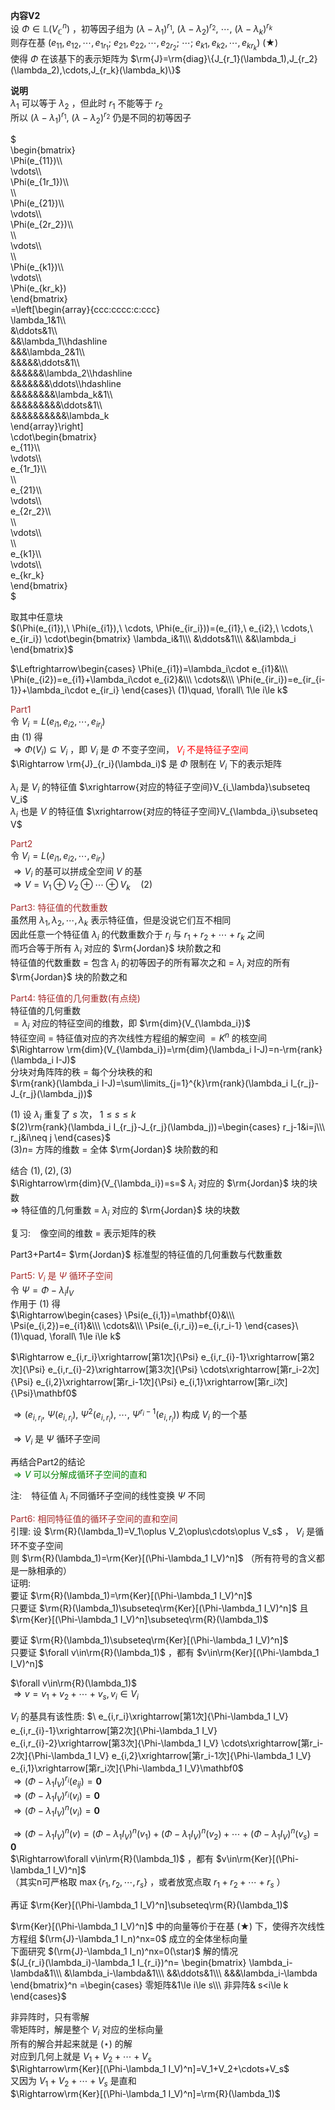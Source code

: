 **内容V2**  
设 $\Phi\in\mathbb{L}(V_\mathbb{C}^n)$ ，初等因子组为 $(\lambda-\lambda_1)^{r_1},\ (\lambda-\lambda_2)^{r_2},\ \cdots,\ (\lambda-\lambda_k)^{r_k}$  
则存在基 $(e_{11},e_{12},\cdots,e_{1r_1};\ e_{21},e_{22},\cdots,e_{2r_2};\ \cdots;\ e_{k1},e_{k2},\cdots,e_{kr_k})\ (\bigstar)$  
使得 $\Phi$ 在该基下的表示矩阵为 $\rm{J}=\rm{diag}\{J_{r_1}(\lambda_1),J_{r_2}(\lambda_2),\cdots,J_{r_k}(\lambda_k)\}$  
  
**说明**  
 $\lambda_1$ 可以等于 $\lambda_2$ ，但此时 $r_1$ 不能等于 $r_2$  
所以 $(\lambda-\lambda_1)^{r_1},\ (\lambda-\lambda_2)^{r_2}$ 仍是不同的初等因子  
  
 $  
\begin{bmatrix}  
\Phi(e_{11})\\\  
\vdots\\\  
\Phi(e_{1r_1})\\\  
\\\  
\Phi(e_{21})\\\  
\vdots\\\  
\Phi(e_{2r_2})\\\  
\\\  
\vdots\\\  
\\\  
\Phi(e_{k1})\\\  
\vdots\\\  
\Phi(e_{kr_k})  
\end{bmatrix}  
=\left[\begin{array}{ccc:cccc:c:ccc}  
\lambda_1&1\\\  
&\ddots&1\\\  
&&\lambda_1\\\hdashline  
&&&\lambda_2&1\\\  
&&&&&\ddots&1\\\  
&&&&&&\lambda_2\\\hdashline  
&&&&&&&\ddots\\\hdashline  
&&&&&&&&\lambda_k&1\\\  
&&&&&&&&&\ddots&1\\\  
&&&&&&&&&&\lambda_k  
\end{array}\right]  
\cdot\begin{bmatrix}  
e_{11}\\\  
\vdots\\\  
e_{1r_1}\\\  
\\\  
e_{21}\\\  
\vdots\\\  
e_{2r_2}\\\  
\\\  
\vdots\\\  
\\\  
e_{k1}\\\  
\vdots\\\  
e_{kr_k}  
\end{bmatrix}  
$  
  
取其中任意块  
 $(\Phi(e_{i1}),\ \Phi(e_{i1}),\ \cdots, \Phi(e_{ir_i}))=(e_{i1},\ e_{i2},\ \cdots,\ e_{ir_i})  
\cdot\begin{bmatrix}  
\lambda_i&1\\\  
&\ddots&1\\\  
&&\lambda_i  
\end{bmatrix}$  
  
 $\Leftrightarrow\begin{cases}  
\Phi(e_{i1})=\lambda_i\cdot e_{i1}&\\\  
\Phi(e_{i2})=e_{i1}+\lambda_i\cdot e_{i2}&\\\  
\cdots&\\\  
\Phi(e_{ir_i})=e_{ir_{i-1}}+\lambda_i\cdot e_{ir_i}  
\end{cases}\ (1)\quad, \forall\ 1\le i\le k$  
  
<font color=brown>Part1</font>  
令 $V_i=L(e_{i1},e_{i2},\cdots,e_{ir_i})$  
由 $(1)$ 得  
 $\Rightarrow\Phi(V_i)\subseteq V_i$ ，即 $V_i$ 是 $\Phi$ 不变子空间，<font color=red> $V_i$ 不是特征子空间</font>  
 $\Rightarrow \rm{J}_{r_i}(\lambda_i)$ 是 $\Phi$ 限制在 $V_i$ 下的表示矩阵  
  
 $\lambda_i$ 是 $V_i$ 的特征值 $\xrightarrow{对应的特征子空间}V_{i_\lambda}\subseteq V_i$  
 $\lambda_i$ 也是 $V$ 的特征值 $\xrightarrow{对应的特征子空间}V_{\lambda_i}\subseteq V$  
  
<font color=brown>Part2</font>  
令 $V_i=L(e_{i1},e_{i2},\cdots,e_{ir_i})$  
 $\Rightarrow V_i$ 的基可以拼成全空间 $V$ 的基  
 $\Rightarrow V=V_1\oplus V_2\oplus\cdots\oplus V_k\quad(2)$  
  
<font color=brown>Part3: 特征值的代数重数</font>  
虽然用 $\lambda_1,\lambda_2,\cdots,\lambda_k$ 表示特征值，但是没说它们互不相同  
因此任意一个特征值 $\lambda_i$ 的代数重数介于 $r_i$ 与 $r_1+r_2+\cdots+r_k$ 之间  
而巧合等于所有 $\lambda_i$ 对应的 $\rm{Jordan}$ 块阶数之和  
特征值的代数重数 $=$ 包含 $\lambda_i$ 的初等因子的所有幂次之和 $=$  $\lambda_i$ 对应的所有 $\rm{Jordan}$ 块的阶数之和  
  
<font color=brown>Part4: 特征值的几何重数(有点绕)</font>  
特征值的几何重数  
 $=\lambda_i$ 对应的特征空间的维数，即 $\rm{dim}(V_{\lambda_i})$  
特征空间 $=$ 特征值对应的齐次线性方程组的解空间 $=K^n$ 的核空间  
 $\Rightarrow \rm{dim}(V_{\lambda_i})=\rm{dim}(\lambda_i I-J)=n-\rm{rank}(\lambda_i I-J)$  
分块对角阵阵的秩 $=$ 每个分块秩的和  
 $\rm{rank}(\lambda_i I-J)=\sum\limits_{j=1}^{k}\rm{rank}(\lambda_i I_{r_j}-J_{r_j}(\lambda_j))$  
  
 $(1)$ 设 $\lambda_i$ 重复了 $s$ 次， $1\le s\le k$  
 $(2)\rm{rank}(\lambda_i I_{r_j}-J_{r_j}(\lambda_j))=\begin{cases}  
r_j-1&i=j\\\  
r_j&i\neq j  
\end{cases}$  
 $(3)n=$ 方阵的维数 $=$ 全体 $\rm{Jordan}$ 块阶数的和  
  
结合 $(1),(2),(3)$  
 $\Rightarrow\rm{dim}(V_{\lambda_i})=s=$  $\lambda_i$ 对应的 $\rm{Jordan}$ 块的块数  
 $\Rightarrow$ 特征值的几何重数 $=$  $\lambda_i$ 对应的 $\rm{Jordan}$ 块的块数  
  
复习: $\enspace$  像空间的维数 $=$ 表示矩阵的秩  
  
Part3+Part4= $\rm{Jordan}$ 标准型的特征值的几何重数与代数重数  
  
<font color=brown>Part5:  $V_i$ 是 $\Psi$ 循环子空间</font>  
令 $\Psi=\Phi-\lambda_i I_V$  
作用于 $(1)$ 得  
 $\Rightarrow\begin{cases}  
\Psi(e_{i,1})=\mathbf{0}&\\\  
\Psi(e_{i,2})=e_{i1}&\\\  
\cdots&\\\  
\Psi(e_{i,r_i})=e_{i,r_i-1}  
\end{cases}\ (1)\quad, \forall\ 1\le i\le k$  
  
 $\Rightarrow e_{i,r_i}\xrightarrow[第1次]{\Psi}  
e_{i,r_{i}-1}\xrightarrow[第2次]{\Psi}  
e_{i,r_{i}-2}\xrightarrow[第3次]{\Psi}  
\cdots\xrightarrow[第r_i-2次]{\Psi}  
e_{i,2}\xrightarrow[第r_i-1次]{\Psi}  
e_{i,1}\xrightarrow[第r_i次]{\Psi}\mathbf0$  
  
 $\Rightarrow(e_{i,r_i},\ \Psi(e_{i,r_i}),\ \Psi^2(e_{i,r_i}),\ \cdots,\ \Psi^{r_i-1}(e_{i,r_i}))$ 构成 $V_i$ 的一个基  
  
 $\Rightarrow V_i$ 是 $\Psi$ 循环子空间  
  
再结合Part2的结论  
<font color=green> $\Rightarrow V$ 可以分解成循环子空间的直和</font>  
  
注: $\enspace$ 特征值 $\lambda_i$ 不同循环子空间的线性变换 $\Psi$ 不同  
  
<font color=brown>Part6: 相同特征值的循环子空间的直和空间</font>  
引理: 设 $\rm{R}(\lambda_1)=V_1\oplus V_2\oplus\cdots\oplus V_s$ ， $V_i$ 是循环不变子空间  
则 $\rm{R}(\lambda_1)=\rm{Ker}[(\Phi-\lambda_1 I_V)^n]$ （所有符号的含义都是一脉相承的）  
证明:  
要证 $\rm{R}(\lambda_1)=\rm{Ker}[(\Phi-\lambda_1 I_V)^n]$  
只要证 $\rm{R}(\lambda_1)\subseteq\rm{Ker}[(\Phi-\lambda_1 I_V)^n]$ 且 $\rm{Ker}[(\Phi-\lambda_1 I_V)^n]\subseteq\rm{R}(\lambda_1)$  
  
要证 $\rm{R}(\lambda_1)\subseteq\rm{Ker}[(\Phi-\lambda_1 I_V)^n]$  
只要证 $\forall v\in\rm{R}(\lambda_1)$ ，都有 $v\in\rm{Ker}[(\Phi-\lambda_1 I_V)^n]$  
  
 $\forall v\in\rm{R}(\lambda_1)$  
 $\Rightarrow v=v_1+v_2+\cdots+v_s, v_i\in V_i$  
  
  
 $V_i$ 的基具有该性质: $\ e_{i,r_i}\xrightarrow[第1次]{\Phi-\lambda_1 I_V}  
e_{i,r_{i}-1}\xrightarrow[第2次]{\Phi-\lambda_1 I_V}  
e_{i,r_{i}-2}\xrightarrow[第3次]{\Phi-\lambda_1 I_V}  
\cdots\xrightarrow[第r_i-2次]{\Phi-\lambda_1 I_V}  
e_{i,2}\xrightarrow[第r_i-1次]{\Phi-\lambda_1 I_V}  
e_{i,1}\xrightarrow[第r_i次]{\Phi-\lambda_1 I_V}\mathbf0$  
 $\Rightarrow(\Phi-\lambda_1 I_V)^{r_i}(e_{ij})=\mathbf0$  
 $\Rightarrow(\Phi-\lambda_1 I_V)^{r_i}(v_i)=\mathbf0$  
 $\Rightarrow(\Phi-\lambda_1 I_V)^n(v_i)=\mathbf0$  
  
 $\Rightarrow(\Phi-\lambda_1 I_V)^n(v)=(\Phi-\lambda_1 I_V)^n(v_1)+(\Phi-\lambda_1 I_V)^n(v_2)  
+\cdots+(\Phi-\lambda_1 I_V)^n(v_s)=\mathbf0$  
 $\Rightarrow\forall v\in\rm{R}(\lambda_1)$ ，都有 $v\in\rm{Ker}[(\Phi-\lambda_1 I_V)^n]$  
（其实n可严格取 $\max\{r_1,r_2,\cdots,r_s\}$ ，或者放宽点取 $r_1+r_2+\cdots+r_s$ ）  
  
再证 $\rm{Ker}[(\Phi-\lambda_1 I_V)^n]\subseteq\rm{R}(\lambda_1)$  
  
 $\rm{Ker}[(\Phi-\lambda_1 I_V)^n]$ 中的向量等价于在基 $(\bigstar)$ 下，使得齐次线性方程组 $(\rm{J}-\lambda_1 I_n)^nx=0$ 成立的全体坐标向量  
下面研究 $(\rm{J}-\lambda_1 I_n)^nx=0(\star)$ 解的情况  
 $(J_{r_i}(\lambda_i)-\lambda_1 I_{r_i})^n=  
\begin{bmatrix}  
\lambda_i-\lambda&1\\\  
&\lambda_i-\lambda&1\\\  
&&\ddots&1\\\  
&&&\lambda_i-\lambda  
\end{bmatrix}^n  
=\begin{cases}  
零矩阵&1\le i\le s\\\  
非异阵& s<i\le k  
\end{cases}$  
  
非异阵时，只有零解  
零矩阵时，解是整个 $V_i$ 对应的坐标向量  
所有的解合并起来就是 $(\star)$ 的解  
对应到几何上就是 $V_1+V_2+\cdots+V_s$  
 $\Rightarrow\rm{Ker}[(\Phi-\lambda_1 I_V)^n]=V_1+V_2+\cdots+V_s$  
又因为 $V_1+V_2+\cdots+V_s$ 是直和  
 $\Rightarrow\rm{Ker}[(\Phi-\lambda_1 I_V)^n]=\rm{R}(\lambda_1)$  
